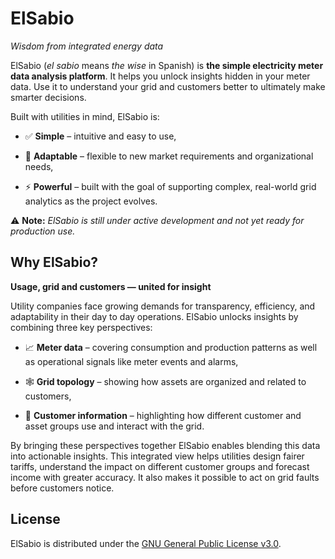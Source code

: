 # ElSabio

*Wisdom from integrated energy data*

ElSabio (*el sabio* means *the wise* in Spanish) is **the simple electricity meter data analysis platform**.
It helps you unlock insights hidden in your meter data. Use it to understand your grid and customers better
to ultimately make smarter decisions.

Built with utilities in mind, ElSabio is:

- ✅ **Simple** – intuitive and easy to use,

- 🔄 **Adaptable** – flexible to new market requirements and organizational needs,

- ⚡ **Powerful** – built with the goal of supporting complex, real-world grid analytics as the project evolves.

⚠️ **Note:** *ElSabio is still under active development and not yet ready for production use.*


## Why ElSabio?

**Usage, grid and customers — united for insight**

Utility companies face growing demands for transparency, efficiency, and adaptability in their day to day operations.
ElSabio unlocks insights by combining three key perspectives:

- 📈 **Meter data** – covering consumption and production patterns as well as operational signals like meter events and alarms,

- 🕸 **Grid topology** – showing how assets are organized and related to customers,

- 👥 **Customer information** – highlighting how different customer and asset groups use and interact with the grid.

By bringing these perspectives together ElSabio enables blending this data into actionable insights.
This integrated view helps utilities design fairer tariffs, understand the impact on different customer groups
and forecast income with greater accuracy. It also makes it possible to act on grid faults before customers notice.


## License

ElSabio is distributed under the [GNU General Public License v3.0](https://www.gnu.org/licenses/gpl-3.0-standalone.html).
